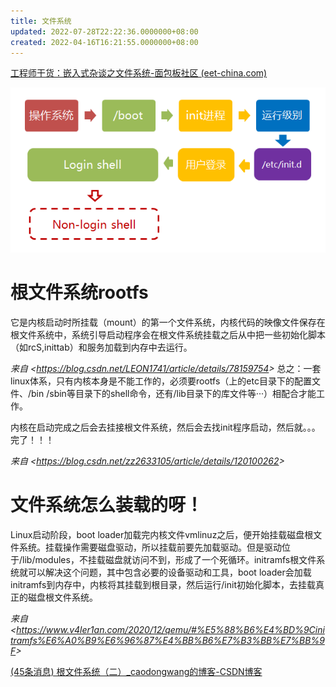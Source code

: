 ```yaml
---
title: 文件系统
updated: 2022-07-28T22:22:36.0000000+08:00
created: 2022-04-16T16:21:55.0000000+08:00
---
```


[工程师干货：嵌入式杂谈之文件系统-面包板社区 (eet-china.com)](https://www.eet-china.com/mp/a14722.html)

![image1](../../resources/image1-32.png)
# 
# 根文件系统rootfs
它是内核启动时所挂载（mount）的第一个文件系统，内核代码的映像文件保存在根文件系统中，系统引导启动程序会在根文件系统挂载之后从中把一些初始化脚本（如rcS,inittab）和服务加载到内存中去运行。

*来自 \<<https://blog.csdn.net/LEON1741/article/details/78159754>\>*
总之：一套linux体系，只有内核本身是不能工作的，必须要rootfs（上的etc目录下的配置文件、/bin /sbin等目录下的shell命令，还有/lib目录下的库文件等···）相配合才能工作。

内核在启动完成之后会去挂接根文件系统，然后会去找init程序启动，然后就。。。完了！！！

*来自 \<<https://blog.csdn.net/zz2633105/article/details/120100262>\>*
# 文件系统怎么装载的呀！
Linux启动阶段，boot loader加载完内核文件vmlinuz之后，便开始挂载磁盘根文件系统。挂载操作需要磁盘驱动，所以挂载前要先加载驱动。但是驱动位于/lib/modules，不挂载磁盘就访问不到，形成了一个死循环。initramfs根文件系统就可以解决这个问题，其中包含必要的设备驱动和工具，boot loader会加载initramfs到内存中，内核将其挂载到根目录，然后运行/init初始化脚本，去挂载真正的磁盘根文件系统。

*来自 \<<https://www.v4ler1an.com/2020/12/qemu/#%E5%88%B6%E4%BD%9Cinitramfs%E6%A0%B9%E6%96%87%E4%BB%B6%E7%B3%BB%E7%BB%9F>\>*

[(45条消息) 根文件系统（二）\_caodongwang的博客-CSDN博客](https://blog.csdn.net/zz2633105/article/details/120100500)
